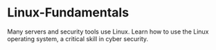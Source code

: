 # Linux-Fundamentals
Many servers and security tools use Linux. Learn how to use the Linux operating system, a critical skill in cyber security.
